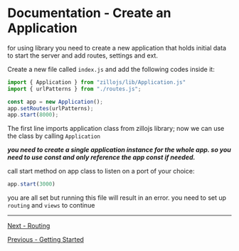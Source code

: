 # Documentation - Create an Application
for using library you need to create a new application that holds initial data to start the server and add routes, settings and ext.

Create a new file called ```index.js``` and add the following codes inside it:
``` javascript
import { Application } from "zillojs/lib/Application.js"
import { urlPatterns } from "./routes.js";

const app = new Application();
app.setRoutes(urlPatterns);
app.start(8000);
```
The first line imports application class from zillojs library; now we can use the class by calling ```Application```

***you need to create a single application instance for the whole app. so you need to use const and only reference the app const if needed.***

call start method on app class to listen on a port of your choice:
``` javascript
app.start(3000)
```
you are all set but running this file will result in an error. you need to set up ```routing``` and ```views``` to continue

***
[Next - Routing](./routes.md)

[Previous - Getting Started](./gettingStarted.md)